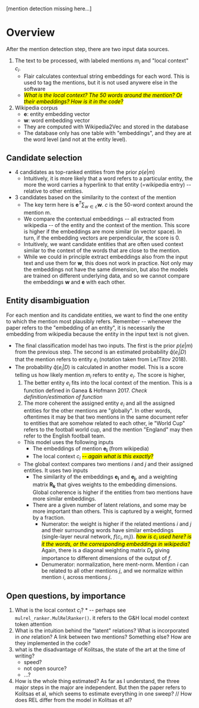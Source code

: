 
[mention detection missing here...]


# Overview
After the mention detection step, there are two input data sources.
1. The text to be processed, with labeled mentions $m_i$ and "local context" $c_i$.
    - Flair calculates contextual string embeddings for each word. This is used to tag the mentions, but it is not used anywere else in the software
    - <mark>*What is the local context? The 50 words around the mention? Or their embeddings? How is it in the code?*</mark>
2. Wikipedia corpus
    - $\mathbf{e}$: entity embedding vector
    - $\mathbf{w}$: word embedding vector
    - They are computed with Wikipedia2Vec and stored in the database 
    - The database only has one table with "embeddings", and they are at the word level (and not at the entity level). 


## Candidate selection
- 4 candidates as top-ranked entities from the prior $p(e|m)$
    - Intuitively, it is more likely that a word refers to a particular entity, the more the word carries a hyperlink to that entity (=wikipedia entry) -- relative to other entities. 
- 3 candidates based on the similarity to the context of the mention
    - The key term here is $\mathbf{e}^T \sum_{w \in c}\mathbf{w}$. $c$ is the 50-word context around the mention m. 
    - We compare the contextual embeddings -- all extracted from wikipedia -- of the entity and the context of the mention. This score is higher if the embeddings are more similar (in vector space). In turn, if the embedding vectors are perpendicular, the score is 0.
    - Intuitively, we want candidate entities that are often used context similar to the context of the words that are close to the mention.
    - While we could in principle extract embeddings also from the input text and use them for $\mathbf{w}$, this does not work in practice. Not only may the embeddings not have the same dimension, but also the models are trained on different underlying data, and so we cannot compare the embeddings $\mathbf{w}$ and $\mathbf{e}$ with each other.



## Entity disambiguation

For each mention and its candidate entities, we want to find the one entity to which the mention most plausibly refers. 
Remember -- whenever the paper refers to the "embedding of an entity", it is necessarily the embedding from wikipedia because the entity in the input text is not given. 

- The final classification model has two inputs. The first is the prior $p(e|m)$ from the previous step. The second is an estimated probability $\hat{q}(e_i | D)$ that the mention refers to entity $e_i$ (notation taken from Le/Titov 2018).
- The probability $\hat{q}(e_i | D)$  is calculated in another model. This is a score telling us how likely mention $m_i$ refers to entity $e_i$. The score is higher,
    1. The better entity $e_i$ fits into the local context of the mention. This is a function defined in Ganea & Hofmann 2017. *Check definition/estimation of function*
    2. The more coherent the assigned entity $e_i$ and all the assigned entities for the other mentions are "globally". In other words, oftentimes it may be that two mentions in the same document refer to entities that are somehow related to each other, ie "World Cup" refers to the football world cup, and the mention "England" may then refer to the English football team. 
    - This model uses the following inputs
        - The embeddings of mention $\mathbf{e_i}$ (from wikipedia)
        - The local context $c_i$ <mark>*-- again what is this exactly?*</mark> 
    - The global context compares two mentions $i$ and $j$ and their assigned entities. It uses two inputs
        - The similarity of the embeddings $\mathbf{e_i}$ and $\mathbf{e_j}$, and a weighting matrix $\mathbf{R_k}$ that gives weights to the embedding dimensions. Global coherence is higher if the entities from two mentions have more similar embeddings.
        - There are a given number of latent relations, and some may be more important than others. This is captured by a weight, formed by a fraction.
            - Numerator: the weight is higher if the related mentions $i$ and $j$ and their surrounding words have similar embeddings (single-layer neural network, $f(c_i, m_i)$).  <mark>*how is $c_i$ used here? is it the words, or the corresponding embeddings in wikipedia?*</mark> 
            Again, there is a diagonal weighting matrix $D_k$ giving importance to different dimensions of the output of $f$. 
            - Denumerator: normalization, here ment-norm. Mention $i$ can be related to all other mentions $j$, and we normalize within mention $i$, across mentions $j$.


## Open questions, by importance
1. What is the local context $c_i$? * -- perhaps see `mulrel_ranker.MulRelRanker()`. it refers to the G&H local model context token attention
2. What is the intuition behind the "latent" relations? What is incorporated in *one* relation? A link between two mentions? Something else? How are they implemented in the code?
3. what is the disadvantage of Kolitsas, the state of the art at the time of writing? 
    - speed?
    - not open source?
    - ...?
4. How is the whole thing estimated? As far as I understand, the three major steps in the major are independent. But then the paper refers to Kolitsas et al, which seems to estimate everything in one sweep? // How does REL differ from the model in Kolitsas et al?


